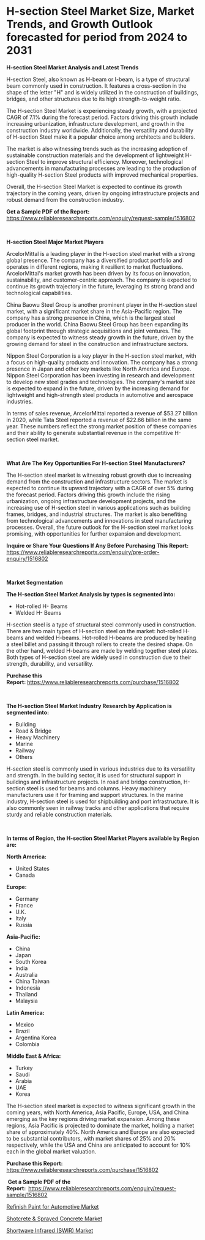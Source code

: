 <p><h1>H-section Steel Market Size, Market Trends, and Growth Outlook forecasted for period from 2024 to 2031</h1></p><p><strong>H-section Steel Market Analysis and Latest Trends</strong></p>
<p><p>H-section Steel, also known as H-beam or I-beam, is a type of structural beam commonly used in construction. It features a cross-section in the shape of the letter "H" and is widely utilized in the construction of buildings, bridges, and other structures due to its high strength-to-weight ratio.</p><p>The H-section Steel Market is experiencing steady growth, with a projected CAGR of 7.1% during the forecast period. Factors driving this growth include increasing urbanization, infrastructure development, and growth in the construction industry worldwide. Additionally, the versatility and durability of H-section Steel make it a popular choice among architects and builders.</p><p>The market is also witnessing trends such as the increasing adoption of sustainable construction materials and the development of lightweight H-section Steel to improve structural efficiency. Moreover, technological advancements in manufacturing processes are leading to the production of high-quality H-section Steel products with improved mechanical properties.</p><p>Overall, the H-section Steel Market is expected to continue its growth trajectory in the coming years, driven by ongoing infrastructure projects and robust demand from the construction industry.</p></p>
<p><strong>Get a Sample PDF of the Report:&nbsp;</strong> <a href="https://www.reliableresearchreports.com/enquiry/request-sample/1516802">https://www.reliableresearchreports.com/enquiry/request-sample/1516802</a></p>
<p>&nbsp;</p>
<p><strong>H-section Steel Major Market Players</strong></p>
<p><p>ArcelorMittal is a leading player in the H-section steel market with a strong global presence. The company has a diversified product portfolio and operates in different regions, making it resilient to market fluctuations. ArcelorMittal's market growth has been driven by its focus on innovation, sustainability, and customer-centric approach. The company is expected to continue its growth trajectory in the future, leveraging its strong brand and technological capabilities.</p><p>China Baowu Steel Group is another prominent player in the H-section steel market, with a significant market share in the Asia-Pacific region. The company has a strong presence in China, which is the largest steel producer in the world. China Baowu Steel Group has been expanding its global footprint through strategic acquisitions and joint ventures. The company is expected to witness steady growth in the future, driven by the growing demand for steel in the construction and infrastructure sectors.</p><p>Nippon Steel Corporation is a key player in the H-section steel market, with a focus on high-quality products and innovation. The company has a strong presence in Japan and other key markets like North America and Europe. Nippon Steel Corporation has been investing in research and development to develop new steel grades and technologies. The company's market size is expected to expand in the future, driven by the increasing demand for lightweight and high-strength steel products in automotive and aerospace industries.</p><p>In terms of sales revenue, ArcelorMittal reported a revenue of $53.27 billion in 2020, while Tata Steel reported a revenue of $22.66 billion in the same year. These numbers reflect the strong market position of these companies and their ability to generate substantial revenue in the competitive H-section steel market.</p></p>
<p>&nbsp;</p>
<p><strong>What Are The Key Opportunities For H-section Steel Manufacturers?</strong></p>
<p><p>The H-section steel market is witnessing robust growth due to increasing demand from the construction and infrastructure sectors. The market is expected to continue its upward trajectory with a CAGR of over 5% during the forecast period. Factors driving this growth include the rising urbanization, ongoing infrastructure development projects, and the increasing use of H-section steel in various applications such as building frames, bridges, and industrial structures. The market is also benefiting from technological advancements and innovations in steel manufacturing processes. Overall, the future outlook for the H-section steel market looks promising, with opportunities for further expansion and development.</p></p>
<p><strong>Inquire or Share Your Questions If Any Before Purchasing This Report:</strong> <a href="https://www.reliableresearchreports.com/enquiry/pre-order-enquiry/1516802">https://www.reliableresearchreports.com/enquiry/pre-order-enquiry/1516802</a></p>
<p>&nbsp;</p>
<p><strong>Market Segmentation</strong></p>
<p><strong>The H-section Steel Market Analysis by types is segmented into:</strong></p>
<p><ul><li>Hot-rolled H- Beams</li><li>Welded H- Beams</li></ul></p>
<p><p>H-section steel is a type of structural steel commonly used in construction. There are two main types of H-section steel on the market: hot-rolled H-beams and welded H-beams. Hot-rolled H-beams are produced by heating a steel billet and passing it through rollers to create the desired shape. On the other hand, welded H-beams are made by welding together steel plates. Both types of H-section steel are widely used in construction due to their strength, durability, and versatility.</p></p>
<p><strong>Purchase this Report:&nbsp;</strong><a href="https://www.reliableresearchreports.com/purchase/1516802">https://www.reliableresearchreports.com/purchase/1516802</a></p>
<p>&nbsp;</p>
<p><strong>The H-section Steel Market Industry Research by Application is segmented into:</strong></p>
<p><ul><li>Building</li><li>Road & Bridge</li><li>Heavy Machinery</li><li>Marine</li><li>Railway</li><li>Others</li></ul></p>
<p><p>H-section steel is commonly used in various industries due to its versatility and strength. In the building sector, it is used for structural support in buildings and infrastructure projects. In road and bridge construction, H-section steel is used for beams and columns. Heavy machinery manufacturers use it for framing and support structures. In the marine industry, H-section steel is used for shipbuilding and port infrastructure. It is also commonly seen in railway tracks and other applications that require sturdy and reliable construction materials.</p></p>
<p>&nbsp;</p>
<p><strong>In terms of Region, the H-section Steel Market Players available by Region are:</strong></p>
<p>
    <p> <strong> North America: </strong>
        <ul>
            <li>United States</li>
            <li>Canada</li>
        </ul>
        </p> 
    <p> <strong> Europe: </strong>
        <ul>
            <li>Germany</li>
            <li>France</li>
            <li>U.K.</li>
            <li>Italy</li>
            <li>Russia</li>
        </ul>
        </p> 
    <p> <strong> Asia-Pacific: </strong>
        <ul>
            <li>China</li>
            <li>Japan</li>
            <li>South Korea</li>
            <li>India</li>
            <li>Australia</li>
            <li>China Taiwan</li>
            <li>Indonesia</li>
            <li>Thailand</li>
            <li>Malaysia</li>
        </ul>
        </p> 
    <p> <strong> Latin America: </strong>
        <ul>
            <li>Mexico</li>
            <li>Brazil</li>
            <li>Argentina Korea</li>
            <li>Colombia</li>
        </ul>
        </p> 
    <p> <strong> Middle East & Africa: </strong>
        <ul>
            <li>Turkey</li>
            <li>Saudi</li>
            <li>Arabia</li>
            <li>UAE</li>
            <li>Korea</li>
        </ul>
    </p>
    </p>
<p><p>The H-section steel market is expected to witness significant growth in the coming years, with North America, Asia Pacific, Europe, USA, and China emerging as the key regions driving market expansion. Among these regions, Asia Pacific is projected to dominate the market, holding a market share of approximately 40%. North America and Europe are also expected to be substantial contributors, with market shares of 25% and 20% respectively, while the USA and China are anticipated to account for 10% each in the global market valuation.</p></p>
<p><strong>Purchase this Report: </strong><a href="https://www.reliableresearchreports.com/purchase/1516802">https://www.reliableresearchreports.com/purchase/1516802</a></p>
<p>&nbsp;<strong>Get a Sample PDF of the Report:&nbsp;&nbsp;</strong><a href="https://www.reliableresearchreports.com/enquiry/request-sample/1516802">https://www.reliableresearchreports.com/enquiry/request-sample/1516802</a></p>
<p><strong></strong></p>
<p><p><a href="https://view.publitas.com/reportprime-1/global-refinish-paint-for-automotive-market-by-types-applications-and-major-players-with-regional-growth-rate-analysis-and-development-situation-from-2024-to-2031/">Refinish Paint for Automotive Market</a></p><p><a href="https://view.publitas.com/reportprime-1/shotcrete-sprayed-concrete-market-size-furnishes-valuable-information-encompassing-market-share-market-trends-and-projections-spanning-from-2024-to-2031/">Shotcrete & Sprayed Concrete Market</a></p><p><a href="https://view.publitas.com/reportprime-1/shortwave-infrared-swir-market-growth-market-trends-covid-19-impact-and-forecasts-for-period-from-2024-2031/">Shortwave Infrared (SWIR) Market</a></p></p>